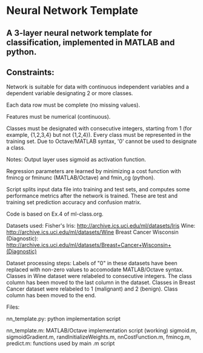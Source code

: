 Neural Network Template
==

A 3-layer neural network template for classification, implemented in MATLAB and python.
--

Constraints:
--

Network is suitable for data with continuous independent variables and a dependent variable designating 2 or more classes.

Each data row must be complete (no missing values).

Features must be numerical (continuous).	

Classes must be designated with consecutive integers, starting from 1 (for example, {1,2,3,4} but not {1,2,4}). 
Every class must be represented in the training set.
Due to Octave/MATLAB syntax, '0' cannot be used to designate a class.

Notes:
Output layer uses sigmoid as activation function.

Regression parameters are learned by minimizing a cost function with fmincg or fminunc (MATLAB/Octave) and fmin_cg (python).

Script splits input data file into training and test sets, and computes some performance metrics after the network is trained. These are test and training set prediction accuracy and confusion matrix.

Code is based on Ex.4 of ml-class.org.

Datasets used:
	Fisher's Iris: http://archive.ics.uci.edu/ml/datasets/Iris
	Wine: http://archive.ics.uci.edu/ml/datasets/Wine
	Breast Cancer Wisconsin (Diagnostic): http://archive.ics.uci.edu/ml/datasets/Breast+Cancer+Wisconsin+(Diagnostic)

Dataset processing steps: 
	Labels of "0" in these datasets have been replaced with non-zero values to accomodate MATLAB/Octave syntax.
	Classes in Wine dataset were relabeled to consecutive integers. The class column has been moved to the last column in the dataset.
	Classes in Breast Cancer dataset were relabeled to 1 (malignant) and 2 (benign). Class column has been moved to the end.

Files:

nn_template.py: python implementation script

nn_template.m: MATLAB/Octave implementation script (working)
sigmoid.m, sigmoidGradient.m, randInitializeWeights.m, nnCostFunction.m, fmincg.m, predict.m: functions used by main .m script
